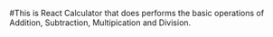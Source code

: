 #This is React Calculator that does performs the basic operations of Addition, Subtraction, Multipication and Division.
